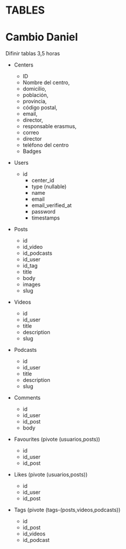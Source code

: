 # TABLES
# Cambio Daniel
Difinir tablas 3,5 horas
* Centers
    * ID 
    * Nombre del centro, 
    * domicilio, 
    * población, 
    * provincia,
    * código postal, 
    * email, 
    * director, 
    * responsable erasmus, 
    * correo 
    * director 
    * teléfono del centro
    * Badges

* Users
  * id
    * center_id
    * type (nullable)
    * name
    * email
    * email_verified_at
    * password
    * timestamps

* Posts
   * id
   * id_video
   * id_podcasts
   * id_user
   * id_tag
   * title
   * body
   * images
   * slug


* Videos
    * id
    * id_user
    * title
    * description
    * slug

* Podcasts
    * id
    * id_user
    * title
    * description
    * slug

* Comments
    * id
    * id_user
    * id_post
    * body

* Favourites (pivote (usuarios,posts))
    * id
    * id_user
    * id_post

* Likes (pivote (usuarios,posts))
    * id
    * id_user
    * id_post

* Tags (pivote (tags-(posts,videos,podcasts))
    * id
    * id_post
    * id_videos
    * id_podcast
    

    



































